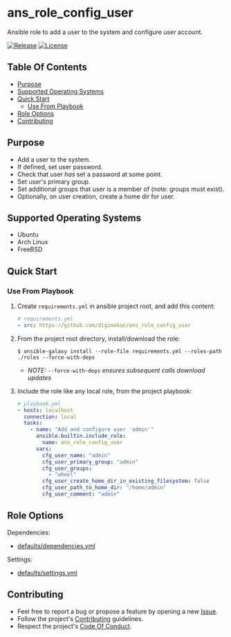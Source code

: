 # ans_role_config_user

Ansible role to add a user to the system and configure user account.

[![Release](https://img.shields.io/github/release/digimokan/ans_role_config_user.svg?label=release)](https://github.com/digimokan/ans_role_config_user/releases/latest "Latest Release Notes")
[![License](https://img.shields.io/badge/license-MIT-blue.svg?label=license)](LICENSE.md "Project License")

## Table Of Contents

* [Purpose](#purpose)
* [Supported Operating Systems](#supported-operating-systems)
* [Quick Start](#quick-start)
    * [Use From Playbook](#use-from-playbook)
* [Role Options](#role-options)
* [Contributing](#contributing)

## Purpose

* Add a user to the system.
* If defined, set user password.
* Check that user _has_ set a password at some point.
* Set user's primary group.
* Set additional groups that user is a member of (note: groups must exist).
* Optionally, on user creation, create a home dir for user.

## Supported Operating Systems

* Ubuntu
* Arch Linux
* FreeBSD

## Quick Start

### Use From Playbook

1. Create `requirements.yml` in ansible project root, and add this content:

   ```yaml
   # requirements.yml
   - src: https://github.com/digimokan/ans_role_config_user
   ```

2. From the project root directory, install/download the role:

   ```shell
   $ ansible-galaxy install --role-file requirements.yml --roles-path ./roles --force-with-deps
   ```

   * _NOTE:_ `--force-with-deps` _ensures subsequent calls download updates_

3. Include the role like any local role, from the project playbook:

   ```yaml
   # playbook.yml
   - hosts: localhost
     connection: local
     tasks:
       - name: "Add and configure user 'admin'"
         ansible.builtin.include_role:
           name: ans_role_config_user
         vars:
           cfg_user_name: "admin"
           cfg_user_primary_group: "admin"
           cfg_user_groups:
             - "wheel"
           cfg_user_create_home_dir_in_existing_filesystem: false
           cfg_user_path_to_home_dir: "/home/admin"
           cfg_user_comment: "admin"
   ```

## Role Options

Dependencies:

  * [defaults/dependencies.yml](../defaults/dependencies.yml)

Settings:

  * [defaults/settings.yml](../defaults/settings.yml)

## Contributing

* Feel free to report a bug or propose a feature by opening a new
  [Issue](https://github.com/digimokan/ans_role_config_user/issues).
* Follow the project's [Contributing](CONTRIBUTING.md) guidelines.
* Respect the project's [Code Of Conduct](CODE_OF_CONDUCT.md).

